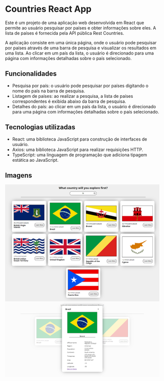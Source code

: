 # Countries React App
Este é um projeto de uma aplicação web desenvolvida em React que permite ao usuário pesquisar por países e obter informações sobre eles. A lista de países é fornecida pela API pública Rest Countries.

A aplicação consiste em uma única página, onde o usuário pode pesquisar por países através de uma barra de pesquisa e visualizar os resultados em uma lista. Ao clicar em um país da lista, o usuário é direcionado para uma página com informações detalhadas sobre o país selecionado.

## Funcionalidades
- Pesquisa por país: o usuário pode pesquisar por países digitando o nome do país na barra de pesquisa.
- Listagem de países: ao realizar a pesquisa, a lista de países correspondentes é exibida abaixo da barra de pesquisa.
- Detalhes do país: ao clicar em um país da lista, o usuário é direcionado para uma página com informações detalhadas sobre o país selecionado.

## Tecnologias utilizadas
- React: uma biblioteca JavaScript para construção de interfaces de usuário.
- Axios: uma biblioteca JavaScript para realizar requisições HTTP.
- TypeScript: uma linguagem de programação que adiciona tipagem estática ao JavaScript.

## Imagens

![Main page](./src/assets/screenshot1.png)
![Selected Country's details](./src/assets/screenshot2.png)
